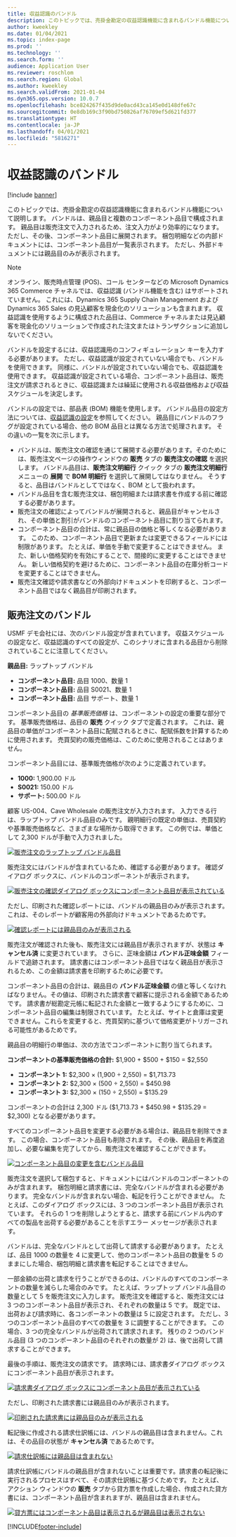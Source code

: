 ```yaml
---
title: 収益認識のバンドル
description: このトピックでは、売掛金勘定の収益認識機能に含まれるバンドル機能について説明します。 バンドルは、親品目と複数のコンポーネント品目で構成されます。
author: kweekley
ms.date: 01/04/2021
ms.topic: index-page
ms.prod: ''
ms.technology: ''
ms.search.form: ''
audience: Application User
ms.reviewer: roschlom
ms.search.region: Global
ms.author: kweekley
ms.search.validFrom: 2021-01-04
ms.dyn365.ops.version: 10.0.7
ms.openlocfilehash: bce824267f435d9de0acd43ca145e0d148dfe67c
ms.sourcegitcommit: 0e8db169c3f90bd750826af76709ef5d621fd377
ms.translationtype: HT
ms.contentlocale: ja-JP
ms.lasthandoff: 04/01/2021
ms.locfileid: "5816271"
---
```

# <a name="revenue-recognition-bundles"></a>収益認識のバンドル

[!include [banner](../includes/banner.md)]

このトピックでは、売掛金勘定の収益認識機能に含まれるバンドル機能について説明します。 バンドルは、親品目と複数のコンポーネント品目で構成されます。 親品目は販売注文で入力されるため、注文入力がより効率的になります。 ただし、その後、コンポーネント品目に展開されます。 梱包明細などの内部ドキュメントには、コンポーネント品目が一覧表示されます。 ただし、外部ドキュメントには親品目のみが表示されます。

> [!NOTE]
> オンライン、販売時点管理 (POS)、コール センターなどの Microsoft Dynamics 365 Commerce チャネルでは、収益認識 (バンドル機能を含む) はサポートされていません。 これには、Dynamics 365 Supply Chain Management および Dynamics 365 Sales の見込顧客を現金化のソリューションも含まれます。 収益認識を使用するように構成された品目は、Commerce チャネルまたは見込顧客を現金化のソリューションで作成された注文またはトランザクションに追加しないでください。

バンドルを設定するには、収益認識用のコンフィギュレーション キーを入力する必要があります。 ただし、収益認識が設定されていない場合でも、バンドルを使用できます。 同様に、バンドルが設定されていない場合でも、収益認識を使用できます。 収益認識が設定されている場合、コンポーネント品目は、販売注文が請求されるときに、収益認識または繰延に使用される収益価格および収益スケジュールを決定します。

バンドルの設定では、部品表 (BOM) 機能を使用します。 バンドル品目の設定方法については、[収益認識の設定](revenue-recognition-setup.md)を参照してください。 親品目にバンドルのフラグが設定されている場合、他の BOM 品目とは異なる方法で処理されます。 その違いの一覧を次に示します。

- バンドルは、販売注文の確認を通じて展開する必要があります。そのためには、販売注文ページの操作ウィンドウの **販売** タブの **販売注文の確認** を選択します。 バンドル品目は、**販売注文明細行** クイック タブの **販売注文明細行** メニューの **展開** で **BOM 明細行** を選択して展開してはなりません。 そうすると、品目はバンドルとしてではなく、BOM として扱われます。
- バンドル品目を含む販売注文は、梱包明細または請求書を作成する前に確認する必要があります。
- 販売注文の確認によってバンドルが展開されると、親品目がキャンセルされ、その単価と割引がバンドルのコンポーネント品目に割り当てられます。
- コンポーネント品目の合計は、常に親品目の価格と等しくなる必要があります。 このため、コンポーネント品目で更新または変更できるフィールドには制限があります。 たとえば、単価を手動で変更することはできません。 また、新しい価格契約を有効にすることで、間接的に変更することはできません。 新しい価格契約を避けるために、コンポーネント品目の在庫分析コードを変更することはできません。
- 販売注文確認や請求書などの外部向けドキュメントを印刷すると、コンポーネント品目ではなく親品目が印刷されます。

## <a name="bundles-on-sales-orders"></a>販売注文のバンドル

USMF デモ会社には、次のバンドル設定が含まれています。 収益スケジュールの設定など、収益認識のすべての設定が、このシナリオに含まれる品目から削除されていることに注意してください。

**親品目:** ラップトップ バンドル

- **コンポーネント品目:** 品目 1000、数量 1
- **コンポーネント品目:** 品目 S0021、数量 1
- **コンポーネント品目:** 品目 サポート、数量 1

コンポーネント品目の *基準販売価格* は、コンポーネントの設定の重要な部分です。 基準販売価格は、品目の **販売** クイック タブで定義されます。 これは、親品目の単価がコンポーネント品目に配賦されるときに、配賦係数を計算するために使用されます。 売買契約の販売価格は、このために使用されることはありません。

コンポーネント品目には、基準販売価格が次のように定義されています。

- **1000:** 1,900.00 ドル
- **S0021:** 150.00 ドル
- **サポート:** 500.00 ドル

顧客 US-004、Cave Wholesale の販売注文が入力されます。 入力できる行は、ラップトップ バンドル品目のみです。 親明細行の既定の単価は、売買契約や基準販売価格など、さまざまな場所から取得できます。 この例では、単価として 2,300 ドルが手動で入力されました。

[![販売注文のラップトップ バンドル品目](./media/bundle-01.png)](./media/bundle-01.png)

販売注文にはバンドルが含まれているため、確認する必要があります。 確認ダイアログ ボックスに、バンドルのコンポーネントが表示されます。

[![販売注文の確認ダイアログ ボックスにコンポーネント品目が表示されている](./media/bundle-02.png)](./media/bundle-02.png)

ただし、印刷された確認レポートには、バンドルの親品目のみが表示されます。これは、そのレポートが顧客用の外部向けドキュメントであるためです。

[![確認レポートには親品目のみが表示される](./media/bundle-03.png)](./media/bundle-03.png)

販売注文が確認された後も、販売注文には親品目が表示されますが、状態は **キャンセル済** に変更されています。 さらに、正味金額は **バンドル正味金額** フィールドで追跡されます。 請求書にはコンポーネント品目ではなく親品目が表示されるため、この金額は請求書を印刷するために必要です。

コンポーネント品目の合計は、親品目の **バンドル正味金額** の値と等しくなければなりません。その値は、印刷された請求書で顧客に提示される金額であるためです。 請求書が総勘定元帳に転記された金額と一致するようにするために、コンポーネント品目の編集は制限されています。 たとえば、サイトと倉庫は変更できません。これらを変更すると、売買契約に基づいて価格変更がトリガーされる可能性があるためです。

親品目の明細行の単価は、次の方法でコンポーネントに割り当てられます。

**コンポーネントの基準販売価格の合計:** $1,900 + $500 + $150 = $2,550

- **コンポーネント 1:** $2,300 × (1,900 ÷ 2,550) = $1,713.73
- **コンポーネント 2:** $2,300 × (500 ÷ 2,550) = $450.98
- **コンポーネント 3:** $2,300 × (150 ÷ 2,550) = $135.29

コンポーネントの合計は 2,300 ドル ($1,713.73 + $450.98 + $135.29 = $2,300) となる必要があります。

すべてのコンポーネント品目を変更する必要がある場合は、親品目を削除できます。 この場合、コンポーネント品目も削除されます。 その後、親品目を再度追加し、必要な編集を完了してから、販売注文を確認することができます。

[![コンポーネント品目の変更を含むバンドル品目](./media/bundle-04.png)](./media/bundle-04.png)

販売注文を選択して梱包すると、ドキュメントにはバンドルのコンポーネントのみが含まれます。 梱包明細と請求書には、完全なバンドルが含まれる必要があります。 完全なバンドルが含まれない場合、転記を行うことができません。 たとえば、このダイアログ ボックスには、3 つのコンポーネント品目が表示されています。 それらの 1 つを削除しようとすると、請求する前にバンドル内のすべての製品を出荷する必要があることを示すエラー メッセージが表示されます。

バンドルは、完全なバンドルとして出荷して請求する必要があります。 たとえば、品目 1000 の数量を 4 に変更して、他のコンポーネント品目の数量を 5 のままにした場合、梱包明細と請求書を転記することはできません。

一部金額の出荷と請求を行うことができるのは、バンドルのすべてのコンポーネントの数量を減らした場合のみです。 たとえば、ラップトップ バンドル品目の数量として 5 を販売注文に入力します。 販売注文を確認すると、販売注文には 3 つのコンポーネント品目が表示され、それぞれの数量は 5 です。 既定では、出荷および請求時に、各コンポーネントの数量は 5 に設定されます。 ただし、3 つのコンポーネント品目のすべての数量を 3 に調整することができます。 この場合、3 つの完全なバンドルが出荷されて請求されます。 残りの 2 つのバンドル品目 (3 つのコンポーネント品目のそれぞれの数量が 2) は、後で出荷して請求することができます。

最後の手順は、販売注文の請求です。 請求時には、請求書ダイアログ ボックスにコンポーネント品目が表示されます。

[![請求書ダイアログ ボックスにコンポーネント品目が表示されている](./media/bundle-06.png)](./media/bundle-06.png)

ただし、印刷された請求書には親品目のみが表示されます。
 
[![印刷された請求書には親品目のみが表示される](./media/bundle-07.png)](./media/bundle-07.png)

転記後に作成される請求仕訳帳には、バンドルの親品目は含まれません。これは、その品目の状態が **キャンセル済** であるためです。

[![請求仕訳帳には親品目は含まれない](./media/bundle-08.png)](./media/bundle-08.png)

請求仕訳帳にバンドルの親品目が含まれないことは重要です。請求書の転記後に実行されるプロセスはすべて、その請求仕訳帳に基づくためです。 たとえば、アクション ウィンドウの **販売** タブから貸方票を作成した場合、作成された貸方書には、コンポーネント品目が含まれますが、親品目は含まれません。

[![貸方票にはコンポーネント品目は表示されるが親品目は表示されない](./media/bundle-09.png)](./media/bundle-09.png)


[!INCLUDE[footer-include](../../includes/footer-banner.md)]